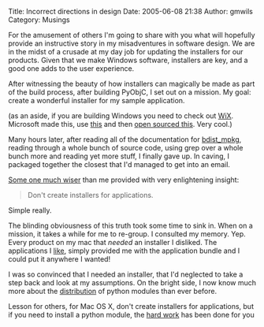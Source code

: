 Title: Incorrect directions in design
Date: 2005-06-08 21:38
Author: gmwils
Category: Musings

For the amusement of others I'm going to share with you what will
hopefully provide an instructive story in my misadventures in software
design. We are in the midst of a crusade at my day job for updating the
installers for our products. Given that we make Windows software,
installers are key, and a good one adds to the user experience.

After witnessing the beauty of how installers can magically be made as
part of the build process, after building PyObjC, I set out on a
mission. My goal: create a wonderful installer for my sample
application.

(as an aside, if you are building Windows you need to check out [WiX][].
Microsoft made this, use [this][] and then [open sourced this][]. Very
cool.)

Many hours later, after reading all of the documentation for
[bdist\_mpkg][], reading through a whole bunch of source code, using
grep over a whole bunch more and reading yet more stuff, I finally gave
up. In caving, I packaged together the closest that I'd managed to get
into an email.

[Some one much wiser][] than me provided with very enlightening insight:

> Don't create installers for applications.

Simple really.

The blinding obviousness of this truth took some time to sink in. When
on a mission, it takes a while for me to re-group. I consulted my
memory. Yep. Every product on my mac that *needed* an installer I
disliked. The applications I [like][], simply provided me with the
application bundle and I could put it anywhere I wanted!

I was so convinced that I needed an installer, that I'd neglected to
take a step back and look at my assumptions. On the bright side, I now
know much more about the [distribution][] of python modules than ever
before.

Lesson for others, for Mac OS X, don't create installers for
applications, but if you need to install a python module, the [hard
work][bdist\_mpkg] has been done for you

  [WiX]: http://www.tramontana.co.hu/wix/index.html#TOC
  [this]: http://blogs.msdn.com/robmen/archive/2004/04/05/107709.aspx
  [open sourced this]: http://sourceforge.net/projects/wix/
  [bdist\_mpkg]: http://undefined.org/python/py2app.html
  [Some one much wiser]: http://bob.pythonmac.org/
  [like]: http://www.adiumx.com/
  [distribution]: http://docs.python.org/dist/dist.html
